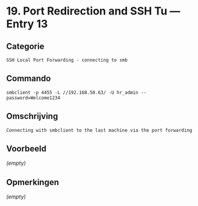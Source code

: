 # 19. Port Redirection and SSH Tu — Entry 13

## Categorie

```
SSH Local Port Forwarding - connecting to smb
```

## Commando

```
smbclient -p 4455 -L //192.168.50.63/ -U hr_admin --password=Welcome1234
```

## Omschrijving

```
Connecting with smbclient to the last machine via the port forwarding
```

## Voorbeeld

_(empty)_

## Opmerkingen

_(empty)_

